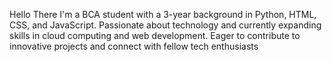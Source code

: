 Hello There I'm a BCA student with a 3-year background in Python, HTML, CSS, and JavaScript. 
Passionate about technology and currently expanding skills in cloud computing and web development. 
Eager to contribute to innovative projects and connect with fellow tech enthusiasts
